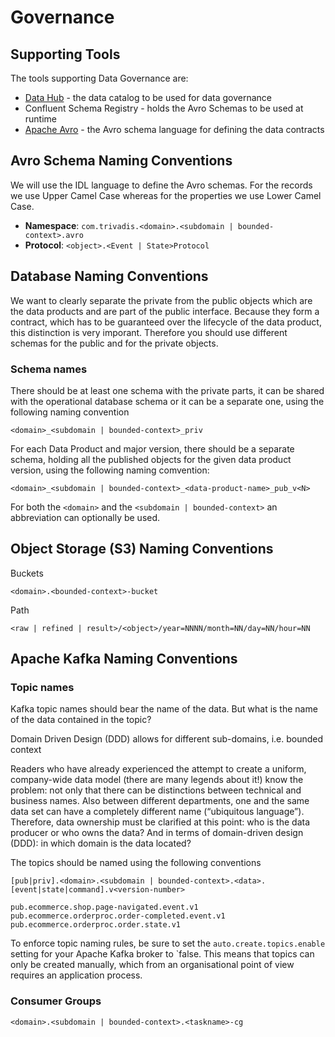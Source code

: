 # Governance

## Supporting Tools

The tools supporting Data Governance are:

  * [Data Hub](./tech/DataHub.md) - the data catalog to be used for data governance
  * Confluent Schema Registry - holds the Avro Schemas to be used at runtime
  * [Apache Avro](./tech/ApacheAvro.md) - the Avro schema language for defining the data contracts

## Avro Schema Naming Conventions

We will use the IDL language to define the Avro schemas. For the records we use Upper Camel Case whereas for the properties we use Lower Camel Case.

* **Namespace**: `com.trivadis.<domain>.<subdomain | bounded-context>.avro`
* **Protocol**: `<object>.<Event | State>Protocol`

## Database Naming Conventions

We want to clearly separate the private from the public objects which are the data products and are part of the public interface. Because they form a contract, which has to be guaranteed over the lifecycle of the data product, this distinction is very imporant. Therefore you should use different schemas for the public and for the private objects. 

### Schema names

There should be at least one schema with the private parts, it can be shared with the operational database schema or it can be a separate one, using the following naming convention

`<domain>_<subdomain | bounded-context>_priv`

For each Data Product and major version, there should be a separate schema, holding all the published objects for the given data product version, using the following naming comvention:

`<domain>_<subdomain | bounded-context>_<data-product-name>_pub_v<N>`

For both the `<domain>` and the `<subdomain | bounded-context>` an abbreviation can optionally be used.

## Object Storage (S3) Naming Conventions

Buckets

`<domain>.<bounded-context>-bucket`

Path

`<raw | refined | result>/<object>/year=NNNN/month=NN/day=NN/hour=NN`

## Apache Kafka Naming Conventions

### Topic names

Kafka topic names should bear the name of the data. But what is the name of the data contained in the topic? 

Domain Driven Design (DDD) allows for different sub-domains, i.e. bounded context 

Readers who have already experienced the attempt to create a uniform, company-wide data model (there are many legends about it!) know the problem: not only that there can be distinctions between technical and business names. Also between different departments, one and the same data set can have a completely different name (“ubiquitous language”). Therefore, data ownership must be clarified at this point: who is the data producer or who owns the data? And in terms of domain-driven design (DDD): in which domain is the data located?

The topics should be named using the following conventions

`[pub|priv].<domain>.<subdomain | bounded-context>.<data>.[event|state|command].v<version-number>`

`pub.ecommerce.shop.page-navigated.event.v1`
`pub.ecommerce.orderproc.order-completed.event.v1`
`pub.ecommerce.orderproc.order.state.v1`


To enforce topic naming rules, be sure to set the `auto.create.topics.enable` setting for your Apache Kafka broker to `false. This means that topics can only be created manually, which from an organisational point of view requires an application process.

### Consumer Groups

`<domain>.<subdomain | bounded-context>.<taskname>-cg`

